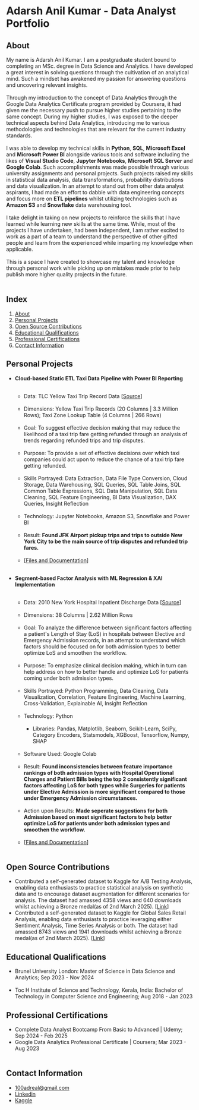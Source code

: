 # Adarsh Anil Kumar - Data Analyst Portfolio

## About
My name is Adarsh Anil Kumar. I am a postgraduate student bound to completing an MSc. degree in Data Science and Analytics. I have developed a great interest in solving questions through the cultivation of an analytical mind. Such a mindset has awakened my passion for answering questions and uncovering relevant insights.<br><br>
Through my introduction to the concept of Data Analytics through the Google Data Analytics Certificate program provided by Coursera, it had given me the necessary push to pursue higher studies pertaining to the same concept. During my higher studies, I was exposed to the deeper technical aspects behind Data Analytics, introducing me to various methodologies and technologies that are relevant for the current industry standards.<br><br>
I was able to develop my technical skills in **Python**, **SQL**, **Microsoft Excel** and **Microsoft Power BI** alongside various tools and software including the likes of **Visual Studio Code**, **Jupyter Notebooks**, **Microsoft SQL Server** and **Google Colab**. Such accomplishments was made possible through various university assignments and personal projects. Such projects raised my skills in statistical data analysis, data transformations, probability distributions and data visualization. In an attempt to stand out from other data analyst aspirants, I had made an effort to dabble with data engineering concepts and focus more on **ETL pipelines** whilst utilizing technologies such as **Amazon S3** and **Snowflake** data warehousing tool.<br><br>
I take delight in taking on new projects to reinforce the skills that I have learned while learning new skills at the same time. While, most of the projects I have undertaken, had been independent, I am rather excited to work as a part of a team to understand the perspective of other gifted people and learn from the experienced while imparting my knowledge when applicable.<br><br> 
This is a space I have created to showcase my talent and knowledge through personal work while picking up on mistakes made prior to help publish more higher quality projects in the future.<br><br>

## Index
1. [About](https://github.com/adarsh-142/DA-Portfolio/blob/main/README.md#about)<br>
2. [Personal Projects](https://github.com/adarsh-142/DA-Portfolio/blob/main/README.md#personal-projects)<br>
3. [Open Source Contributions](https://github.com/adarsh-142/DA-Portfolio/blob/main/README.md#open-source-contributions)<br>
3. [Educational Qualifications](https://github.com/adarsh-142/DA-Portfolio/blob/main/README.md#educational-qualifications)<br>
4. [Professional Certifications](https://github.com/adarsh-142/DA-Portfolio/blob/main/README.md#professional-certifications)<br>
5. [Contact Information](https://github.com/adarsh-142/DA-Portfolio/blob/main/README.md#contact-information)<br>

## Personal Projects
- **Cloud-based Static ETL Taxi Data Pipeline with Power BI Reporting**<br><br>
  - Data: TLC Yellow Taxi Trip Record Data [[Source](https://www.nyc.gov/site/tlc/about/tlc-trip-record-data.page)]<br><br>
  - Dimensions: Yellow Taxi Trip Records (20 Columns | 3.3 Million Rows); Taxi Zone Lookup Table (4 Columns | 266 Rows)<br><br>
  - Goal: To suggest effective decision making that may reduce the likelihood of a taxi trip fare getting refunded through an analysis of trends regarding refunded trips and trip disputes.<br><br>
  - Purpose: To provide a set of effective decisions over which taxi companies could act upon to reduce the chance of a taxi trip fare getting refunded.<br><br>
  - Skills Portrayed: Data Extraction, Data File Type Conversion, Cloud Storage, Data Warehousing, SQL Queries, SQL Table Joins, SQL Common Table Expressions, SQL Data Manipulation, SQL Data Cleaning, SQL Feature Engineering, BI Data Visualization, DAX Queries, Insight Reflection<br><br>
  - Technology: Jupyter Notebooks, Amazon S3, Snowflake and Power BI<br><br>
  - Result: **Found JFK Airport pickup trips and trips to outside New York City to be the main source of trip disputes and refunded trip fares.**<br><br>
  - [[Files and Documentation](https://github.com/adarsh-142/Cloud-based-Static-ETL-Taxi-Data-Pipeline-with-Power-BI-Reporting)]<br><br>

- **Segment-based Factor Analysis with ML Regression & XAI Implementation**<br><br>
  - Data: 2010 New York Hospital Inpatient Discharge Data [[Source](https://www.kaggle.com/datasets/thedevastator/2010-new-york-state-hospital-inpatient-discharge)]<br><br>
  - Dimensions: 38 Columns | 2.62 Million Rows<br><br>
  - Goal: To analyze the difference between significant factors affecting a patient's Length of Stay (LoS) in hospitals between Elective and Emergency Admission records, in an attempt to understand which factors should be focused on for both admission types to better optimize LoS and smoothen the workflow.<br><br>
  - Purpose: To emphasize clinical decision making, which in turn can help address on how to better handle and optimize LoS for patients coming under both admission types.<br><br>
  - Skills Portrayed: Python Programming, Data Cleaning, Data Visualization, Correlation, Feature Engineering, Machine Learning, Cross-Validation, Explainable AI, Insight Reflection<br><br>
  - Technology: Python<br><br>
    - Libraries: Pandas, Matplotlib, Seaborn, Scikit-Learn, SciPy, Category Encoders, Statsmodels, XGBoost, Tensorflow, Numpy, SHAP<br><br>
  - Software Used: Google Colab<br><br>
  - Result: **Found inconsistencies between feature importance rankings of both admission types with Hospital Operational Charges and Patient Bills being the top 2 consistently significant factors affecting LoS for both types while Surgeries for patients under Elective Admission is more significant compared to those under Emergency Admission circumstances.**<br><br>
  - Action upon Results: **Made seperate suggestions for both Admission based on most significant factors to help better optimize LoS for patients under both admission types and smoothen the workflow.**<br><br>
  - [[Files and Documentation]((https://github.com/adarsh-142/Segment-based-Factor-Analysis-with-ML-Regression-And-XAI-Implementation))]<br><br>

## Open Source Contributions
- Contributed a self-generated dataset to Kaggle for A/B Testing Analysis, enabling data enthusiasts to practice statistical analysis on 
  synthetic data and to encourage dataset augmentation for different scenarios for analysis. The dataset had amassed 4358 views and 640 
  downloads whilst achieving a Bronze medal(as of 2nd March 2025). [[Link](https://www.kaggle.com/datasets/adarsh0806/ab-testing-practice)]<br>
- Contributed a self-generated dataset to Kaggle for Global Sales Retail Analysis, enabling data enthusiasts to practice leveraging 
  either Sentiment Analysis, Time Series Analysis or both. The dataset had amassed 8743 views and 1941 downloads whilst achieving a 
  Bronze medal(as of 2nd March 2025). [[Link](https://www.kaggle.com/datasets/adarsh0806/influencer-merchandise-sales)]<br>
  
## Educational Qualifications
- Brunel University London: Master of Science in Data Science and Analytics; Sep 2023 - Nov 2024<br><br>
- Toc H Institute of Science and Technology, Kerala, India: Bachelor of Technology in Computer Science and Engineering; Aug 2018 - Jan 2023<br>

## Professional Certifications
- Complete Data Analyst Bootcamp From Basic to Advanced | Udemy; Sep 2024 - Feb 2025<br>
- Google Data Analytics Professional Certificate | Coursera; Mar 2023 - Aug 2023<br><br>

## Contact Information
- 100adreal@gmail.com
- [Linkedin](https://www.linkedin.com/in/adarsh-anil-kumar-734675216)
- [Kaggle](https://www.kaggle.com/adarsh0806)

